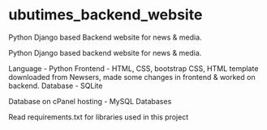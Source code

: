 # ubutimes_backend_website
Python Django based Backend website for news &amp; media.

Python Django based backend website for news & media.

Language - Python
Frontend - HTML, CSS, bootstrap CSS, 
HTML template downloaded from Newsers, made some changes in frontend & worked on backend.
Database - SQLite

Database on cPanel hosting - MySQL Databases

Read requirements.txt for libraries used in this project

